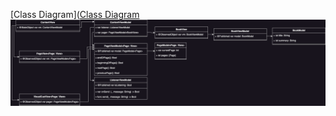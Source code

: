 [Class Diagram]([Class Diagram](https://drive.google.com/file/d/1mLX2hXB4pzoHqoDEmlzInO6ul6atVVtX/view?usp=sharing)
![Class Diagram](classDiagram.png)
